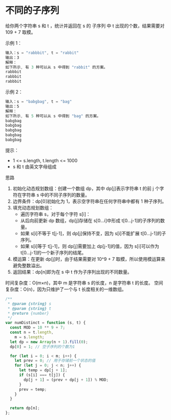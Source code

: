# 不同的子序列

给你两个字符串 s 和 t ，统计并返回在 s 的 子序列 中 t 出现的个数，结果需要对 109 + 7 取模。

示例 1：

```js
输入：s = "rabbbit", t = "rabbit"
输出：3
解释：
如下所示, 有 3 种可以从 s 中得到 "rabbit" 的方案。
rabbbit
rabbbit
rabbbit
```

示例 2：

```js
输入：s = "babgbag", t = "bag"
输出：5
解释：
如下所示, 有 5 种可以从 s 中得到 "bag" 的方案。
babgbag
babgbag
babgbag
babgbag
babgbag
```

提示：

- 1 <= s.length, t.length <= 1000
- s 和 t 由英文字母组成

思路

1. 初始化动态规划数组：创建一个数组 dp，其中 dp[j]表示字符串 t 的前 j 个字符在字符串 s 中的不同子序列的数量。
2. 边界条件：dp[0]初始化为 1，表示空字符串在任何字符串中都有 1 种子序列。
3. 填充动态规划数组：
   - 遍历字符串 s，对于每个字符 s[i]：
   - 从后向前更新 dp 数组，dp[j]存储在 s[0...i]中形成 t[0...j-1]的子序列的数量。
   - 如果 s[i]不等于 t[j-1]，则 dp[j]保持不变，因为 s[i]不能扩展 t[0...j-1]的子序列。
   - 如果 s[i]等于 t[j-1]，则 dp[j]需要加上 dp[j-1]的值，因为 s[i]可以作为 t[0...j-1]的一个新子序列的结尾。
4. 模运算：在更新 dp[j]时，由于结果需要对 10^9 + 7 取模，所以使用模运算来避免整数溢出。
5. 返回结果：dp[n]即为在 s 中 t 作为子序列出现的不同数量。

时间复杂度：O(m×n)，其中 m 是字符串 s 的长度，n 是字符串 t 的长度。
空间复杂度：O(n)，因为只维护了一个与 t 长度相关的一维数组。

```javascript
/**
 * @param {string} s
 * @param {string} t
 * @return {number}
 */
var numDistinct = function (s, t) {
  const MOD = 10 ** 9 + 7;
  const n = t.length,
    m = s.length;
  let dp = new Array(n + 1).fill(0);
  dp[0] = 1; // 空子序列的个数为1

  for (let i = 0; i < m; i++) {
    let prev = 0; // 用于存储前一个状态的值
    for (let j = 0; j < n; j++) {
      let temp = dp[j + 1];
      if (s[i] === t[j]) {
        dp[j + 1] = (prev + dp[j + 1]) % MOD;
      }
      prev = temp;
    }
  }

  return dp[n];
};
```
